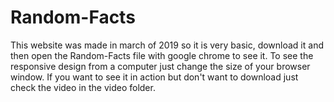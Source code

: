 # Random-Facts
This website was made in march of 2019 so it is very basic, download it and then open the Random-Facts file with google chrome to see it.
To see the responsive design from a computer just change the size of your browser window. 
If you want to see it in action but don't want to download just check the video in the video folder. 
